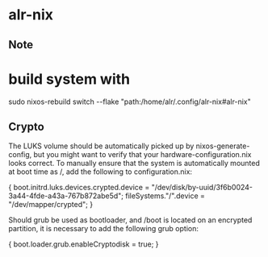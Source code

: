 # alr-nix


## Note
# build system with
sudo nixos-rebuild switch --flake "path:/home/alr/.config/alr-nix#alr-nix"


## Crypto
The LUKS volume should be automatically picked up by nixos-generate-config, but you might want to verify that your hardware-configuration.nix looks correct. To manually ensure that the system is automatically mounted at boot time as /, add the following to configuration.nix:

{
  boot.initrd.luks.devices.crypted.device = "/dev/disk/by-uuid/3f6b0024-3a44-4fde-a43a-767b872abe5d";
  fileSystems."/".device = "/dev/mapper/crypted";
}

Should grub be used as bootloader, and /boot is located on an encrypted partition, it is necessary to add the following grub option:

{
  boot.loader.grub.enableCryptodisk = true;
}

